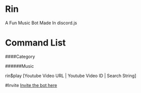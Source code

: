 # Rin
A Fun Music Bot Made In discord.js

# Command List

####Category

######Music

rin$play [Youtube Video URL | Youtube Video ID | Search String]

#Invite
[Invite the bot here](https://discordapp.com/oauth2/authorize?client_id=667632306457935873&scope=bot&permissions=45473089)